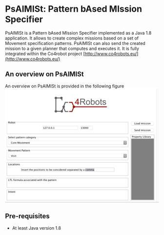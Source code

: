 # PsAlMISt: Pattern bAsed MIssion Specifier

PsAlMISt is a Pattern bAsed MIssion Specifier implemented as a Java 1.8 application. It allows to create complex missions based on a set of Movement specification patterns. PsAlMISt can also send the created mission to a given planner that computes and executes it. It is fully integrated within the Co4robot project [http://www.co4robots.eu/](http://www.co4robots.eu/)


## An overview on PsAlMISt
An overview on PsAlMISt is provided in the following figure
![Image of the view text](src/main/resources/images/Co4robotGUIExample.png)


## Pre-requisites

* At least Java version 1.8





